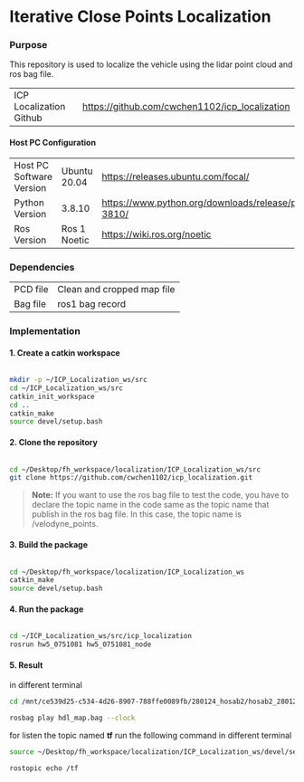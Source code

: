 
# Iterative Close Points Localization

### Purpose

This repository is used to localize the vehicle using the lidar point cloud and ros bag file.


|                         |                                                 | 
|-------------------------|-------------------------------------------------|
| ICP Localization Github | https://github.com/cwchen1102/icp_localization |


#### Host PC Configuration

|                          |              |                                                                         |
|--------------------------|--------------| ----------------------------------------------------------------------- |
| Host PC Software Version | Ubuntu 20.04 |        https://releases.ubuntu.com/focal/                               |
| Python Version           | 3.8.10       | https://www.python.org/downloads/release/python-3810/                   |
| Ros Version              | Ros 1 Noetic | https://wiki.ros.org/noetic   |



### Dependencies

|          |                            | 
|----------|----------------------------|
| PCD file | Clean and cropped map file |
| Bag file | ros1 bag record            |

### Implementation

#### 1. Create a catkin workspace

```bash

mkdir -p ~/ICP_Localization_ws/src
cd ~/ICP_Localization_ws/src
catkin_init_workspace
cd ..
catkin_make
source devel/setup.bash

```
#### 2. Clone the repository

```bash

cd ~/Desktop/fh_workspace/localization/ICP_Localization_ws/src
git clone https://github.com/cwchen1102/icp_localization.git

```
>**Note:** 
> If you want to use the ros bag file to test the code, you have to declare the topic name in the code same as the topic name that publish in the ros bag file.
> In this case, the topic name is /velodyne_points. 

#### 3. Build the package

```bash

cd ~/Desktop/fh_workspace/localization/ICP_Localization_ws
catkin_make
source devel/setup.bash

```
#### 4. Run the package

```bash

cd ~/ICP_Localization_ws/src/icp_localization
rosrun hw5_0751081 hw5_0751081_node

```
#### 5. Result

in different terminal 

```bash
cd /mnt/ce539d25-c534-4d26-8907-788ffe0089fb/280124_hosab2/hosab2_280124_rosbag

rosbag play hdl_map.bag --clock

```
for listen the topic named **tf** run the following command in different terminal

```bash
source ~/Desktop/fh_workspace/localization/ICP_Localization_ws/devel/setup.bash

rostopic echo /tf

```




